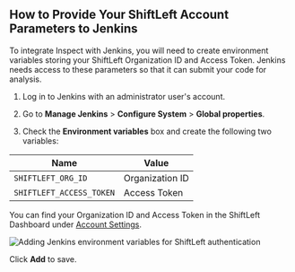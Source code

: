 ## How to Provide Your ShiftLeft Account Parameters to Jenkins

To integrate Inspect with Jenkins, you will need to create environment variables storing your ShiftLeft Organization ID and Access Token. Jenkins needs access to these parameters so that it can submit your code for analysis.

1. Log in to Jenkins with an administrator user's account.

2. Go to **Manage Jenkins** > **Configure System** > **Global properties**.

3. Check the **Environment variables** box and create the following two variables:

| **Name** | **Value** |
| - | - |
| `SHIFTLEFT_ORG_ID` | Organization ID |
| `SHIFTLEFT_ACCESS_TOKEN` | Access Token |

You can find your Organization ID and Access Token in the ShiftLeft Dashboard under [Account Settings](https://www.shiftleft.io/user/profile).

![Adding Jenkins environment variables for ShiftLeft authentication](/using-inspect-protect/integrating-with-shiftleft/img/jenkins-envvars.png)

Click **Add** to save.
